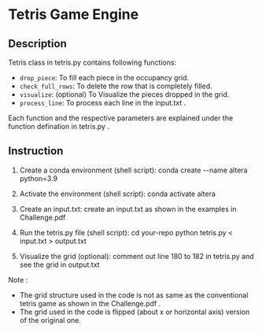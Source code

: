 # Tetris Game Engine

## Description

Tetris class in tetris.py contains following functions: 

- `drop_piece`: To fill each piece in the occupancy grid.
- `check_full_rows`: To delete the row that is completely filled.
- `visualize`: (optional) To Visualize the pieces dropped in the grid.
- `process_line`: To process each line in the input.txt .

Each function and the respective parameters are explained under the function defination in tetris.py .

## Instruction

1. Create a conda environment (shell script):
    conda create --name altera python=3.9

2. Activate the environment (shell script):
    conda activate altera

3. Create an input.txt:
    create an input.txt as shown in the examples in Challenge.pdf

4. Run the tetris.py file (shell script):
    cd your-repo
    python tetris.py < input.txt > output.txt

5. Visualize the grid (optional):
    comment out line 180 to 182 in tetris.py and see the grid in output.txt
   
Note : 
- The grid structure used in the code is not as same as the conventional tetris game as shown in the Challenge.pdf .
- The grid used in the code is flipped (about x or horizontal axis) version of the original one.
          
    
